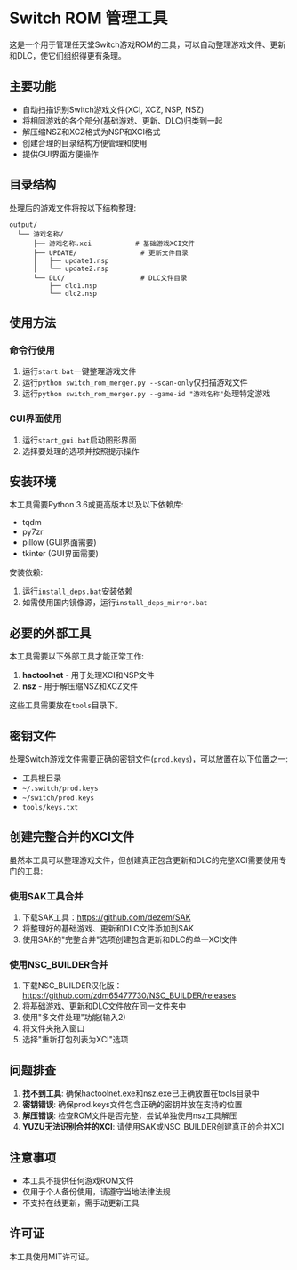 # Switch ROM 管理工具

这是一个用于管理任天堂Switch游戏ROM的工具，可以自动整理游戏文件、更新和DLC，使它们组织得更有条理。

## 主要功能

- 自动扫描识别Switch游戏文件(XCI, XCZ, NSP, NSZ)
- 将相同游戏的各个部分(基础游戏、更新、DLC)归类到一起
- 解压缩NSZ和XCZ格式为NSP和XCI格式
- 创建合理的目录结构方便管理和使用
- 提供GUI界面方便操作

## 目录结构

处理后的游戏文件将按以下结构整理:

```
output/
  └── 游戏名称/
      ├── 游戏名称.xci           # 基础游戏XCI文件
      ├── UPDATE/                # 更新文件目录
      │   ├── update1.nsp
      │   └── update2.nsp
      └── DLC/                   # DLC文件目录
          ├── dlc1.nsp
          └── dlc2.nsp
```

## 使用方法

### 命令行使用

1. 运行`start.bat`一键整理游戏文件
2. 运行`python switch_rom_merger.py --scan-only`仅扫描游戏文件
3. 运行`python switch_rom_merger.py --game-id "游戏名称"`处理特定游戏

### GUI界面使用

1. 运行`start_gui.bat`启动图形界面
2. 选择要处理的选项并按照提示操作

## 安装环境

本工具需要Python 3.6或更高版本以及以下依赖库:

- tqdm
- py7zr
- pillow (GUI界面需要)
- tkinter (GUI界面需要)

安装依赖:

1. 运行`install_deps.bat`安装依赖
2. 如需使用国内镜像源，运行`install_deps_mirror.bat`

## 必要的外部工具

本工具需要以下外部工具才能正常工作:

1. **hactoolnet** - 用于处理XCI和NSP文件
2. **nsz** - 用于解压缩NSZ和XCZ文件

这些工具需要放在`tools`目录下。

## 密钥文件

处理Switch游戏文件需要正确的密钥文件(`prod.keys`)，可以放置在以下位置之一:

- 工具根目录
- `~/.switch/prod.keys`
- `~/switch/prod.keys`
- `tools/keys.txt`

## 创建完整合并的XCI文件

虽然本工具可以整理游戏文件，但创建真正包含更新和DLC的完整XCI需要使用专门的工具:

### 使用SAK工具合并

1. 下载SAK工具：https://github.com/dezem/SAK
2. 将整理好的基础游戏、更新和DLC文件添加到SAK
3. 使用SAK的"完整合并"选项创建包含更新和DLC的单一XCI文件

### 使用NSC_BUILDER合并

1. 下载NSC_BUILDER汉化版：https://github.com/zdm65477730/NSC_BUILDER/releases
2. 将基础游戏、更新和DLC文件放在同一文件夹中
3. 使用"多文件处理"功能(输入2)
4. 将文件夹拖入窗口
5. 选择"重新打包列表为XCI"选项

## 问题排查

1. **找不到工具**: 确保hactoolnet.exe和nsz.exe已正确放置在tools目录中
2. **密钥错误**: 确保prod.keys文件包含正确的密钥并放在支持的位置
3. **解压错误**: 检查ROM文件是否完整，尝试单独使用nsz工具解压
4. **YUZU无法识别合并的XCI**: 请使用SAK或NSC_BUILDER创建真正的合并XCI

## 注意事项

- 本工具不提供任何游戏ROM文件
- 仅用于个人备份使用，请遵守当地法律法规
- 不支持在线更新，需手动更新工具

## 许可证

本工具使用MIT许可证。 